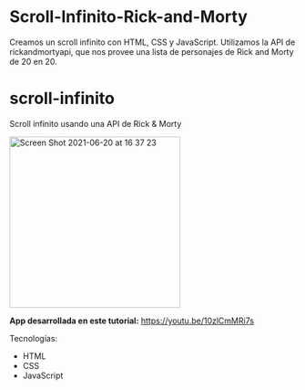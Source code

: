 # Scroll-Infinito-Rick-and-Morty
 Creamos un  scroll infinito con HTML, CSS y JavaScript. Utilizamos la API de  rickandmortyapi,  que nos provee una lista de personajes de Rick and Morty de 20 en 20.


# scroll-infinito
Scroll infinito usando una API de Rick &amp; Morty

<img width="300" alt="Screen Shot 2021-06-20 at 16 37 23" src="https://user-images.githubusercontent.com/26985597/122686570-22b77b80-d1e8-11eb-8778-f722425575ca.png">


**App desarrollada en este tutorial:** https://youtu.be/10zlCmMRi7s

Tecnologías:
- HTML
- CSS
- JavaScript
